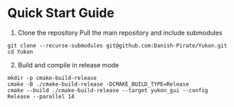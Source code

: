 # Quick Start Guide

1. Clone the repository
Pull the main repository and include submodules
```
git clone --recurse-submodules git@github.com:Danish-Pirate/Yukon.git
cd Yukon
```
2. Build and compile in release mode
```
mkdir -p cmake-build-release
cmake -B ./cmake-build-release -DCMAKE_BUILD_TYPE=Release
cmake --build ./cmake-build-release --target yukon_gui --config Release --parallel 14
```
